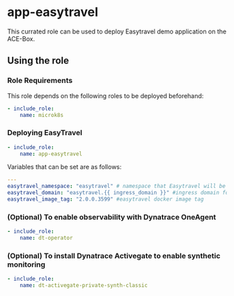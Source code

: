 # app-easytravel

This currated role can be used to deploy Easytravel demo application on the ACE-Box.

## Using the role

### Role Requirements
This role depends on the following roles to be deployed beforehand:
```yaml
- include_role:
    name: microk8s
```

### Deploying EasyTravel

```yaml
- include_role:
    name: app-easytravel
```

Variables that can be set are as follows:

```yaml
---
easytravel_namespace: "easytravel" # namespace that Easytravel will be deployed in
easytravel_domain: "easytravel.{{ ingress_domain }}" #ingress domain for regular Easytravel
easytravel_image_tag: "2.0.0.3599" #easytravel docker image tag
```

### (Optional) To enable observability with Dynatrace OneAgent

```yaml
- include_role:
    name: dt-operator
```

### (Optional) To install Dynatrace Activegate to enable synthetic monitoring

```yaml
- include_role:
    name: dt-activegate-private-synth-classic
```